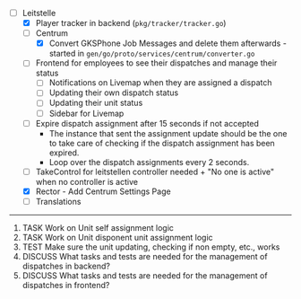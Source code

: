 - [ ] Leitstelle
    - [x] Player tracker in backend (`pkg/tracker/tracker.go`)
    - [ ] Centrum
        - [x] Convert GKSPhone Job Messages and delete them afterwards - started in `gen/go/proto/services/centrum/converter.go`
    - [ ] Frontend for employees to see their dispatches and manage their status
        - [ ] Notifications on Livemap when they are assigned a dispatch
        - [ ] Updating their own dispatch status
        - [ ] Updating their unit status
        - [ ] Sidebar for Livemap
    - [ ] Expire dispatch assignment after 15 seconds if not accepted
        * The instance that sent the assignment update should be the one to take care of checking if the dispatch assignment has been expired.
        * Loop over the dispatch assignments every 2 seconds.
    - [ ] TakeControl for leitstellen controller needed + "No one is active" when no controller is active
    - [x] Rector - Add Centrum Settings Page
    - [ ] Translations

***

1. TASK Work on Unit self assignment logic
2. TASK Work on Unit disponent unit assignment logic
3. TEST Make sure the unit updating, checking if non empty, etc., works
4. DISCUSS What tasks and tests are needed for the management of dispatches in backend?
5. DISCUSS What tasks and tests are needed for the management of dispatches in frontend?
